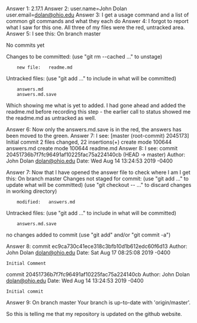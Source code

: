 Answer 1: 2.17.1
Answer 2: user.name=John Dolan
user.email=dolan@ohio.edu
Answer 3: I get a usage command and a list of common git commands and what they each do
Answer 4: I forgot to report what I saw for this one. All three of my files were the red, untracked area.
Answer 5: I see this:
On branch master

No commits yet

Changes to be committed:
  (use "git rm --cached <file>..." to unstage)

        new file:   readme.md

Untracked files:
  (use "git add <file>..." to include in what will be committed)

        answers.md
        answers.md.save
 Which showing me what is yet to added. I had gone ahead and added the readme.md before recording this step - the earlier call to status showed me the readme.md as untracked as well.

Answer 6: Now only the answers.md.save is in the red, the answers has been moved to the green.
Answer 7: I see:
[master (root-commit) 2045173] Initial commit
 2 files changed, 22 insertions(+)
 create mode 100644 answers.md
 create mode 100644 readme.md
Answer 8: I see:
commit 20451736b7f7fc96491af10225fac75a224140cb (HEAD -> master)
Author: John Dolan <dolan@ohio.edu>
Date:   Wed Aug 14 13:24:53 2019 -0400


Answer 7: Now that I have opened the answer file to check where I am I 
get this:
On branch master
Changes not staged for commit:
  (use "git add <file>..." to update what will be committed)
  (use "git checkout -- <file>..." to discard changes in working 
directory)

        modified:   answers.md

Untracked files:
  (use "git add <file>..." to include in what will be committed)

        answers.md.save

no changes added to commit (use "git add" and/or "git commit -a")

Answer 8: 
commit ec9ca730c41ece318c3bfb10d1b612edc60f6d13
Author: John Dolan <dolan@ohio.edu>
Date:   Sat Aug 17 08:25:08 2019 -0400

    Initial Comment

commit 20451736b7f7fc96491af10225fac75a224140cb
Author: John Dolan <dolan@ohio.edu>
Date:   Wed Aug 14 13:24:53 2019 -0400

    Initial commit



Answer 9:
On branch master
Your branch is up-to-date with 'origin/master'.

So this is telling me that my repository is updated on the github 
website.


